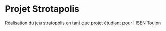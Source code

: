  # Projet Strotapolis

Réalisation du jeu stratopolis en tant que projet étudiant pour l'ISEN Toulon
